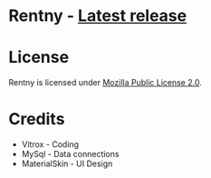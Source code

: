 # Rentny - [Latest release](https://github.com/VitroxX/Rentny/releases)

# License

Rentny is licensed under [Mozilla Public License 2.0](https://opensource.org/licenses/MPL-2.0).

# Credits
* Vitrox - Coding
* MySql - Data connections
* MaterialSkin - UI Design
